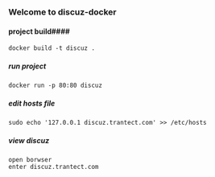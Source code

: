 ### Welcome to discuz-docker ###


#### project build####
```
docker build -t discuz .

```

##### run project #####

```
docker run -p 80:80 discuz
```
##### edit hosts file ####
```
sudo echo '127.0.0.1 discuz.trantect.com' >> /etc/hosts
```

##### view discuz #####
```
open borwser
enter discuz.trantect.com
